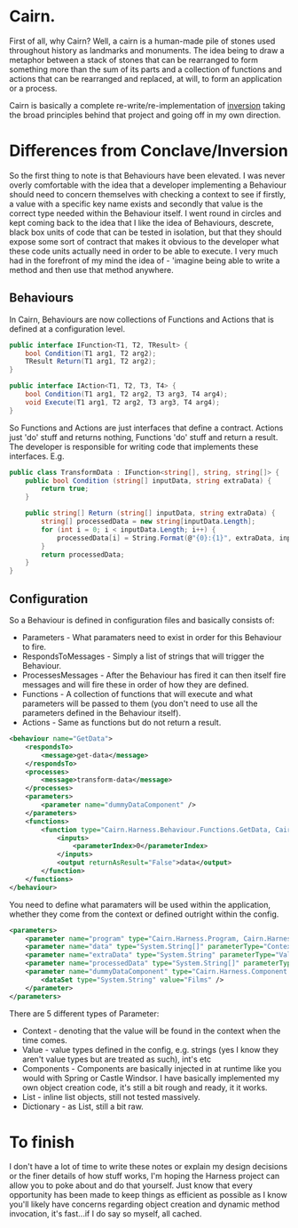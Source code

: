 Cairn.
===================================

First of all, why Cairn? Well, a cairn is a human-made pile of stones used throughout history as landmarks and monuments. The idea being to draw a metaphor between a stack of stones that can be rearranged to form something more than the sum of its parts and a collection of functions and actions that can be rearranged and replaced, at will, to form an application or a process.

Cairn is basically a complete re-write/re-implementation of [inversion](https://github.com/guy-murphy/inversion-dev) taking the broad principles behind that project and going off in my own direction. 

Differences from Conclave/Inversion
==============

So the first thing to note is that Behaviours have been elevated. I was never overly comfortable with the idea that a developer implementing a Behaviour should need to concern themselves with checking a context to see if firstly, a value with a specific key name exists and secondly that value is the correct type needed within the Behaviour itself. I went round in circles and kept coming back to the idea that I like the idea of Behaviours, descrete, black box units of code that can be tested in isolation, but that they should expose some sort of contract that makes it obvious to the developer what these code units actually need in order to be able to execute. I very much had in the forefront of my mind the idea of - 'imagine being able to write a method and then use that method anywhere. 

Behaviours
----------------------------

In Cairn, Behaviours are now collections of Functions and Actions that is defined at a configuration level.

```csharp
public interface IFunction<T1, T2, TResult> {
	bool Condition(T1 arg1, T2 arg2);
	TResult Return(T1 arg1, T2 arg2);
}

public interface IAction<T1, T2, T3, T4> {
	bool Condition(T1 arg1, T2 arg2, T3 arg3, T4 arg4);
	void Execute(T1 arg1, T2 arg2, T3 arg3, T4 arg4);
}
```

So Functions and Actions are just interfaces that define a contract. Actions just 'do' stuff and returns nothing, Functions 'do' stuff and return a result. The developer is responsible for writing code that implements these interfaces. E.g.

```csharp
public class TransformData : IFunction<string[], string, string[]> {
	public bool Condition (string[] inputData, string extraData) {
		return true;
	}

	public string[] Return (string[] inputData, string extraData) {
		string[] processedData = new string[inputData.Length];
		for (int i = 0; i < inputData.Length; i++) {
			processedData[i] = String.Format(@"{0}:{1}", extraData, inputData[i]);
		}
		return processedData;
	}		
}
```

Configuration
----------------------------

So a Behaviour is defined in configuration files and basically consists of:

* Parameters - What paramaters need to exist in order for this Behaviour to fire.
* RespondsToMessages - Simply a list of strings that will trigger the Behaviour.
* ProcessesMessages - After the Behaviour has fired it can then itself fire messages and will fire these in order of how they are defined.
* Functions - A collection of functions that will execute and what parameters will be passed to them (you don't need to use all the parameters defined in the Behaviour itself).
* Actions - Same as functions but do not return a result.

```xml
<behaviour name="GetData">
	<respondsTo>
		<message>get-data</message>
	</respondsTo>
	<processes>
		<message>transform-data</message>
	</processes>
	<parameters>
		<parameter name="dummyDataComponent" />
	</parameters>
	<functions>
		<function type="Cairn.Harness.Behaviour.Functions.GetData, Cairn.Harness">
			<inputs>
				<parameterIndex>0</parameterIndex>
			</inputs>
			<output returnAsResult="False">data</output>
		</function>
	</functions>
</behaviour>
```

You need to define what paramaters will be used within the application, whether they come from the context or defined outright within the config.

```xml
<parameters>
	<parameter name="program" type="Cairn.Harness.Program, Cairn.Harness" parameterType="Context" />	
	<parameter name="data" type="System.String[]" parameterType="Context" />
	<parameter name="extraData" type="System.String" parameterType="Value" value="This is the value" />
	<parameter name="processedData" type="System.String[]" parameterType="Context" />
	<parameter name="dummyDataComponent" type="Cairn.Harness.Component.DummyDataComponent, Cairn.Harness" parameterType="Component" lifestyle="Transient">
		<dataSet type="System.String" value="Films" />
	</parameter>
</parameters>
```

There are 5 different types of Parameter:

* Context - denoting that the value will be found in the context when the time comes.
* Value - value types defined in the config, e.g. strings (yes I know they aren't value types but are treated as such), int's etc
* Components - Components are basically injected in at runtime like you would with Spring or Castle Windsor. I have basically implemented my own object creation code, it's still a bit rough and ready, it it works.
* List - inline list objects, still not tested massively.
* Dictionary - as List, still a bit raw.


To finish
==============

I don't have a lot of time to write these notes or explain my design decisions or the finer details of how stuff works, I'm hoping the Harness project can allow you to poke about and do that yourself. Just know that every opportunity has been made to keep things as efficient as possible as I know you'll likely have concerns regarding object creation and dynamic method invocation, it's fast...if I do say so myself, all cached.

